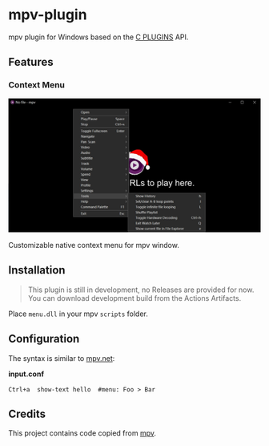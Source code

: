 # mpv-plugin

mpv plugin for Windows based on the [C PLUGINS](https://mpv.io/manual/master/#c-plugins) API.

## Features

### Context Menu

![screenshot](screenshot/menu.jpg)

Customizable native context menu for mpv window.

## Installation

> This plugin is still in development, no Releases are provided for now.
> You can download development build from the Actions Artifacts.

Place `menu.dll` in your mpv `scripts` folder.

## Configuration

The syntax is similar to [mpv.net](https://github.com/mpvnet-player/mpv.net):

**input.conf**
```
Ctrl+a  show-text hello  #menu: Foo > Bar
```

## Credits

This project contains code copied from [mpv](https://github.com/mpv-player/mpv).
